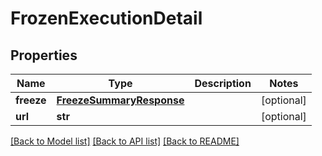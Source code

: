 # FrozenExecutionDetail

## Properties
Name | Type | Description | Notes
------------ | ------------- | ------------- | -------------
**freeze** | [**FreezeSummaryResponse**](FreezeSummaryResponse.md) |  | [optional] 
**url** | **str** |  | [optional] 

[[Back to Model list]](../README.md#documentation-for-models) [[Back to API list]](../README.md#documentation-for-api-endpoints) [[Back to README]](../README.md)

